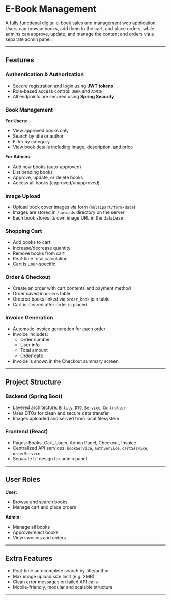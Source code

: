 #  E-Book Management

A fully functional digital e-book sales and management web application. Users can browse books, add them to the cart, and place orders, while admins can approve, update, and manage the content and orders via a separate admin panel.

---

##  Features

###  Authentication & Authorization
- Secure registration and login using **JWT tokens**
- Role-based access control: `USER` and `ADMIN`
- All endpoints are secured using **Spring Security**

###  Book Management

**For Users:**
- View approved books only
- Search by title or author
- Filter by category
- View book details including image, description, and price

**For Admins:**
- Add new books (auto-approved)
- List pending books
- Approve, update, or delete books
- Access all books (approved/unapproved)

###  Image Upload
- Upload book cover images via form (`multipart/form-data`)
- Images are stored in `/uploads` directory on the server
- Each book stores its own image URL in the database

###  Shopping Cart
- Add books to cart
- Increase/decrease quantity
- Remove books from cart
- Real-time total calculation
- Cart is user-specific

###  Order & Checkout
- Create an order with cart contents and payment method
- Order saved in `orders` table
- Ordered books linked via `order_book` join table
- Cart is cleared after order is placed

###  Invoice Generation
- Automatic invoice generation for each order
- Invoice includes:
  - Order number
  - User info
  - Total amount
  - Order date
- Invoice is shown in the Checkout summary screen

---

##  Project Structure

###  Backend (Spring Boot)
- Layered architecture: `Entity`, `DTO`, `Service`, `Controller`
- Uses DTOs for clean and secure data transfer
- Images uploaded and served from local filesystem

###  Frontend (React)
- Pages: Books, Cart, Login, Admin Panel, Checkout, Invoice
- Centralized API services: `bookService`, `authService`, `cartService`, `orderService`
- Separate UI design for admin panel

---

##  User Roles

**User:**
- Browse and search books
- Manage cart and place orders

**Admin:**
- Manage all books
- Approve/reject books
- View invoices and orders

---

##  Extra Features

- Real-time autocomplete search by title/author
- Max image upload size limit (e.g. 2MB)
- Clean error messages on failed API calls
- Mobile-friendly, modular and scalable structure

---


